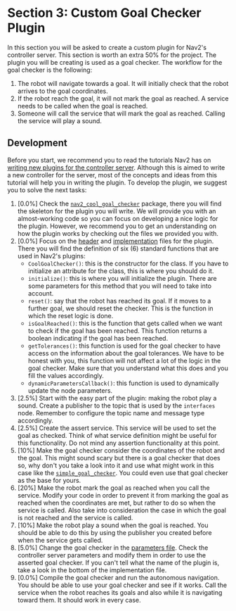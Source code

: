 # Section 3: Custom Goal Checker Plugin
In this section you will be asked to create a custom plugin for Nav2's controller server. This section is worth an extra 50% for the project. The plugin you will be creating is used as a goal checker. The workflow for the goal checker is the following:
1. The robot will navigate towards a goal. It will initially check that the robot arrives to the goal coordinates.
1. If the robot reach the goal, it will not mark the goal as reached. A service needs to be called when the goal is reached.
1. Someone will call the service that will mark the goal as reached. Calling the service will play a sound.

## Development
Before you start, we recommend you to read the tutorials Nav2 has on [writing new plugins for the controller server](https://navigation.ros.org/plugin_tutorials/docs/writing_new_nav2controller_plugin.html). Although this is aimed to write a new controller for the server, most of the concepts and ideas from this tutorial will help you in writing the plugin. To develop the plugin, we suggest you to solve the next tasks:


1. [0.0%] Check the [`nav2_cool_goal_checker`](../rover/ros2/src/nav2_cool_goal_checker/) package, there you will find the skeleton for the plugin you will write. We will provide you with an almost-working code so you can focus on developing a nice logic for the plugin. However, we recommend you to get an understanding on how the plugin works by checking out the files we provided you with.
1. [0.0%] Focus on the [header](../rover/ros2/src/nav2_cool_goal_checker/include/nav2_cool_goal_checker/plugins/nav2_cool_goal_checker.hpp) and [implementation](../rover/ros2/src/nav2_cool_goal_checker/plugins/nav2_cool_goal_checker.cpp) files for the plugin. There you will find the definition of six (6) standard functions that are used in Nav2's plugins:
    - `CoolGoalChecker()`: this is the constructor for the class. If you have to initialize an attribute for the class, this is where you should do it.
    - `initialize()`: this is where you will initialize the plugin. There are some parameters for this method that you will need to take into account.
    - `reset()`: say that the robot has reached its goal. If it moves to a further goal, we should reset the checker. This is the function in which the reset logic is done.
    - `isGoalReached()`: this is the function that gets called when we want to check if the goal has been reached. This function returns a boolean indicating if the goal has been reached.
    - `getTolerances()`: this function is used for the goal checker to have access on the information about the goal tolerances. We have to be honest with you, this function will not affect a lot of the logic in the goal checker. Make sure that you understand what this does and you fill the values accordingly.
    - `dynamicParametersCallback()`: this function is used to dynamically update the node parameters.
1. [2.5%] Start with the easy part of the plugin: making the robot play a sound. Create a publisher to the topic that is used by the `interfaces` node. Remember to configure the topic name and message type accordingly.
1. [2.5%] Create the assert service. This service will be used to set the goal as checked. Think of what service definition might be useful for this functionality. Do not mind any assertion functionality at this point.
1. [10%] Make the goal checker consider the coordinates of the robot and the goal. This might sound scary but there is a goal checker that does so, why don't you take a look into it and use what might work in this case like the [`simple_goal_checker`](https://github.com/ros-planning/navigation2/blob/main/nav2_controller/include/nav2_controller/plugins/simple_goal_checker.hpp). You could even use that goal checker as the base for yours.
1. [20%] Make the robot mark the goal as reached when you call the service. Modify your code in order to prevent it from marking the goal as reached when the coordinates are met, but rather to do so when the service is called. Also take into consideration the case in which the goal is not reached and the service is called.
1. [10%] Make the robot play a sound when the goal is reached. You should be able to do this by using the publisher you created before when the service gets called.
1. [5.0%] Change the goal checker in the [parameters file](../rover/ros2/src/tb_bringup/params/tb_params.yaml). Check the controller server parameters and modify them in order to use the asserted goal checker. If you can't tell what the name of the plugin is, take a look in the bottom of the implementation file. 
1. [0.0%] Compile the goal checker and run the autonomous navigation. You should be able to use your goal checker and see if it works. Call the service when the robot reaches its goals and also while it is navigating toward them. It should work in every case.